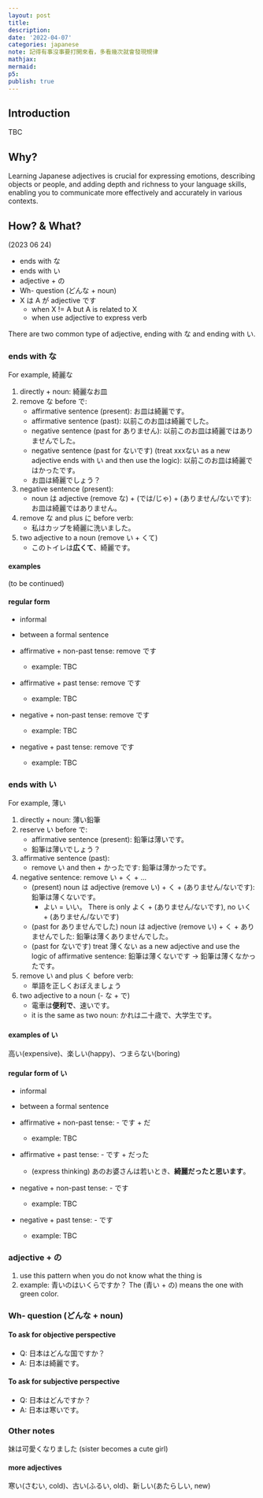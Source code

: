 ```yaml
---
layout: post
title:
description:
date: '2022-04-07'
categories: japanese
note: 記得有事沒事要打開來看，多看幾次就會發現規律
mathjax:
mermaid:
p5:
publish: true
---
```


## Introduction

TBC

## Why?

Learning Japanese adjectives is crucial for expressing emotions, describing objects or people, and adding depth and richness to your language skills, enabling you to communicate more effectively and accurately in various contexts.

## How? & What?

(2023 06 24)

* ends with な
* ends with い
* adjective + の
* Wh- question (どんな + noun)
* X は A が adjective です
  * when X != A but A is related to X
  * when use adjective to express verb

There are two common type of adjective, ending with な and ending with い.

### ends with な

For example, 綺麗な

1. directly + noun: 綺麗なお皿
2. remove な before で:
   * affirmative sentence (present): お皿は綺麗です。
   * affirmative sentence (past): 以前このお皿は綺麗でした。
   * negative sentence (past for ありません): 以前このお皿は綺麗ではありませんでした。
   * negative sentence (past for ないです) (treat xxxない as a new adjective ends with い and then use the logic): 以前このお皿は綺麗ではかったです。
   * お皿は綺麗でしょう？
3. negative sentence (present):
   * noun は adjective (remove な) + (では/じゃ) + (ありません/ないです): お皿は綺麗ではありません。
4. remove な and plus に before verb:
   * 私はカップを綺麗に洗いました。
5. two adjective to a noun (remove い + くて)
   * このトイレは**広くて**、綺麗です。

#### examples

(to be continued)

#### regular form

* informal
* between a formal sentence

* affirmative + non-past tense: remove です
  * example: TBC
* affirmative + past tense: remove です
  * example: TBC
* negative + non-past tense: remove です
  * example: TBC
* negative + past tense: remove です
  * example: TBC

### ends with い

For example, 薄い

1. directly + noun: 薄い鉛筆
2. reserve い before で:
   * affirmative sentence (present): 鉛筆は薄いです。
   * 鉛筆は薄いでしょう？
3. affirmative sentence (past):
   * remove い and then + かったです: 鉛筆は薄かったです。
4. negative sentence: remove い + く + ...
   * (present) noun は adjective (remove い) + く + (ありません/ないです): 鉛筆は薄くないです。
     * よい = いい。 There is only よく + (ありません/ないです), no いく + (ありません/ないです)
   * (past for ありませんでした) noun は adjective (remove い) + く + ありませんでした: 鉛筆は薄くありませんでした。
   * (past for ないです) treat 薄くない as a new adjective and use the logic of affirmative sentence: 鉛筆は薄くないです -> 鉛筆は薄くなかったです。
5. remove い and plus く before verb:
   * 単語を正しくおぼえましょう
6. two adjective to a noun (- な + で)
   * 電車は**便利で**、速いです。
   * it is the same as two noun: かれは二十歳で、大学生です。

#### examples of い

高い(expensive)、楽しい(happy)、つまらない(boring)

#### regular form of い

* informal
* between a formal sentence

* affirmative + non-past tense: - です + だ
  * example: TBC
* affirmative + past tense: - です + だった
  * (express thinking) あのお婆さんは若いとき、**綺麗だったと思います**。
* negative + non-past tense: - です
  * example: TBC
* negative + past tense: - です
  * example: TBC

### adjective + の

1. use this pattern when you do not know what the thing is
2. example: 青いのはいくらですか？ The (青い + の) means the one with green color.

### Wh- question (どんな + noun)

#### To ask for objective perspective

* Q: 日本はどんな国ですか？
* A: 日本は綺麗です。

#### To ask for subjective perspective

* Q: 日本はどんですか？
* A: 日本は寒いです。

### Other notes

妹は可愛くなりました (sister becomes a cute girl)

#### more adjectives

寒い(さむい, cold)、古い(ふるい, old)、新しい(あたらしい, new)
